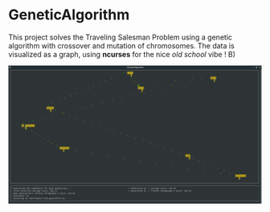 # GeneticAlgorithm

This project solves the Traveling Salesman Problem using a genetic algorithm with crossover and mutation of chromosomes.
The data is visualized as a graph, using **ncurses** for the nice *old school* vibe ! B)

![The genetic algorithm solving the traveling salesman problem](/GeneticAlgo.png)
